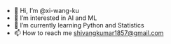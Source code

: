 - 👋 Hi, I’m @xi-wang-ku
- 👀 I’m interested in AI and ML
- 🌱 I’m currently learning Python and Statistics
- 📫 How to reach me shivangkumar1857@gmail.com

<!---
xi-wang-ku/xi-wang-ku is a ✨ special ✨ repository because its `README.md` (this file) appears on your GitHub profile.
You can click the Preview link to take a look at your changes.
--->
